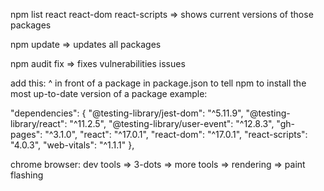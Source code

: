 npm list react react-dom react-scripts
=> shows current versions of those packages

npm update
=> updates all packages

npm audit fix
=> fixes vulnerabilities issues

add this: ^ in front of a package in package.json to tell npm to install the most up-to-date version of a package
example:

 "dependencies": {
    "@testing-library/jest-dom": "^5.11.9",
    "@testing-library/react": "^11.2.5",
    "@testing-library/user-event": "^12.8.3",
    "gh-pages": "^3.1.0",
    "react": "^17.0.1",
    "react-dom": "^17.0.1",
    "react-scripts": "4.0.3",
    "web-vitals": "^1.1.1"
  },


chrome browser:
dev tools => 3-dots => more tools => rendering => paint flashing